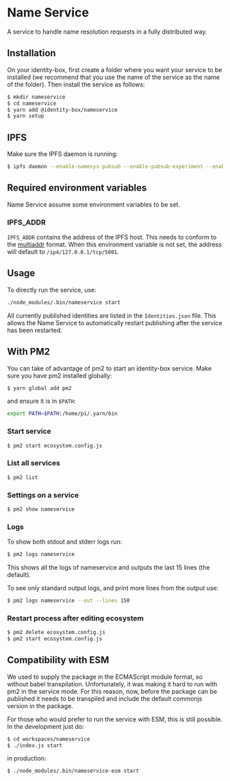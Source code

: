 # Name Service

A service to handle name resolution requests in a fully distributed way.

## Installation

On your identity-box, first create a folder where you want your service to be installed (we recommend that you use the name of the service as the name of the folder). Then install the service as follows:

```bash
$ mkdir nameservice
$ cd nameservice
$ yarn add @identity-box/nameservice
$ yarn setup
```

## IPFS

Make sure the IPFS daemon is running:

```bash
$ ipfs daemon --enable-namesys-pubsub --enable-pubsub-experiment --enable-gc --migrate
```

## Required environment variables

Name Service assume some environment variables to be set.

### IPFS_ADDR

`IPFS_ADDR` contains the address of the IPFS host. This needs to conform to the
[multiaddr](https://multiformats.io/multiaddr/) format. When this environment
variable is not set, the address will default to `/ip4/127.0.0.1/tcp/5001`.

## Usage

To directly run the service, use:

```bash
./node_modules/.bin/nameservice start
```

All currently published identities are listed in the `Identities.json` file. This allows the Name Service to
automatically restart publishing after the service has been restarted.

## With PM2

You can take of advantage of pm2 to start an identity-box service. Make sure you have pm2 installed globally:

```bash
$ yarn global add pm2
```

and ensure it is in `$PATH`:

```bash
export PATH=$PATH:/home/pi/.yarn/bin
```

### Start service

```bash
$ pm2 start ecosystem.config.js
```

### List all services

```bash
$ pm2 list
```

### Settings on a service

```bash
$ pm2 show nameservice
```

### Logs

To show both stdout and stderr logs run:

```bash
$ pm2 logs nameservice
```

This shows all the logs of nameservice and outputs the last 15 lines (the default).

To see only standard output logs, and print more lines from the output use:

```bash
$ pm2 logs nameservice --out --lines 150
```

### Restart process after editing ecosystem

```bash
$ pm2 delete ecosystem.config.js
$ pm2 start ecosystem.config.js
```

## Compatibility with ESM

We used to supply the package in the ECMAScript module format, so without babel transpilation. Unfortunately, it was making it hard to run with pm2 in the service mode. For this reason, now, before the package can be published it needs to be transpiled and include the default commonjs version in the package.

For those who would prefer to run the service with ESM, this is still possible. In the development just do:

```bash
$ cd workspaces/nameservice
$ ./index.js start
```

in production:

```bash
$ ./node_modules/.bin/nameservice-esm start
```
